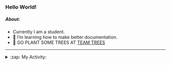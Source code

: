 ### Hello World!

##### About:
- Currently I am a student.
- 🌱 I’m learning how to make better documentation.
- 🌱 GO PLANT SOME TREES AT [TEAM TREES](https://teamtrees.org/)

---
<details>
  <summary>:zap: My Activity:</summary>
  
<!--START_SECTION:waka-->
![Code Time](http://img.shields.io/badge/Code%20Time-1%2C129%20hrs%2048%20mins-blue)

**I'm a Night 🦉** 

```text
🌞 Morning                1234 commits        ██░░░░░░░░░░░░░░░░░░░░░░░   08.66 % 
🌆 Daytime                5169 commits        █████████░░░░░░░░░░░░░░░░   36.29 % 
🌃 Evening                4117 commits        ███████░░░░░░░░░░░░░░░░░░   28.90 % 
🌙 Night                  3725 commits        ███████░░░░░░░░░░░░░░░░░░   26.15 % 
```
📅 **I'm Most Productive on Wednesday** 

```text
Monday                   2181 commits        ████░░░░░░░░░░░░░░░░░░░░░   15.31 % 
Tuesday                  1790 commits        ███░░░░░░░░░░░░░░░░░░░░░░   12.57 % 
Wednesday                3322 commits        ██████░░░░░░░░░░░░░░░░░░░   23.32 % 
Thursday                 1722 commits        ███░░░░░░░░░░░░░░░░░░░░░░   12.09 % 
Friday                   1380 commits        ██░░░░░░░░░░░░░░░░░░░░░░░   09.69 % 
Saturday                 1288 commits        ██░░░░░░░░░░░░░░░░░░░░░░░   09.04 % 
Sunday                   2562 commits        ████░░░░░░░░░░░░░░░░░░░░░   17.99 % 
```


📊 **This Week I Spent My Time On** 

```text
🔥 Editors: 
VS Code                  6 hrs 33 mins       █████████████████████████   100.00 % 

🐱‍💻 Projects: 
praise                   5 hrs 36 mins       █████████████████████░░░░   85.61 % 
discord-bot              45 mins             ███░░░░░░░░░░░░░░░░░░░░░░   11.49 % 
CSF22                    11 mins             █░░░░░░░░░░░░░░░░░░░░░░░░   02.89 % 
```


 Last Updated on 26/05/2023 02:21:49 UTC
<!--END_SECTION:waka-->
</details>
